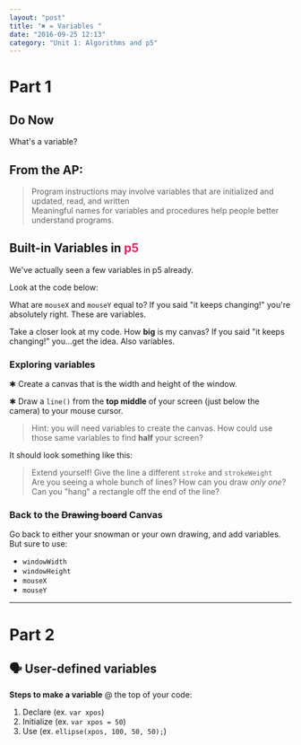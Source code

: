 ```yaml
---
layout: "post"
title: "✖ = Variables "
date: "2016-09-25 12:13"
category: "Unit 1: Algorithms and p5"
---
```


# Part 1

## Do Now
What's a variable?

## From the AP:
> Program instructions may involve variables that are initialized and updated, read, and written    
> Meaningful names for variables and procedures help people better understand programs.

## Built-in Variables in <span style="color: #ED1F5E">p5</span>
We've actually seen a few variables in p5 already.

Look at the code below:

<script type="text/p5" data-autoplay data-preview-width="300" data-preview-height="">
// This goes at the top of your code
function setup(){
    createCanvas(windowWidth,windowHeight)
}

function draw(){
background('white')
textSize(10)
text('Mouse X = ' + mouseX + " | Mouse Y = " + mouseY, 10, 10)
}
</script>

What are `mouseX` and `mouseY` equal to? If you said "it keeps changing!" you're absolutely right. These are variables.

Take a closer look at my code. How **big** is my canvas? If you said "it keeps changing!" you...get the idea. Also variables.

### Exploring variables
✱ Create a canvas that is the width and height of the window.

✱ Draw a `line()` from the **top middle** of your screen (just below the camera) to your mouse cursor.

> Hint: you will need variables to create the canvas. How could use those same variables to find **half** your screen?

It should look something like this:

<script type="text/p5" data-autoplay data-preview-width="720" data-preview-height="">
function setup() {
  createCanvas(windowWidth,windowHeight)
}

function draw() {
  background('white')
  line(windowWidth/2,0,mouseX,mouseY)
}
</script>

> Extend yourself! Give the line a different `stroke` and `strokeWeight`    
>Are you seeing a whole bunch of lines? How can you draw _only one_?    
> Can you "hang" a rectangle off the end of the line?    

### Back to the ~~Drawing board~~ Canvas
Go back to either your snowman or your own drawing, and add variables. But sure to use:

- `windowWidth`
- `windowHeight`
- `mouseX`
- `mouseY`

---

# Part 2

## 🗣 User-defined variables

**Steps to make a variable**
@ the top of your code:

1. Declare (ex. `var xpos`)
2. Initialize (ex. `var xpos = 50`)
3. Use (ex. `ellipse(xpos, 100, 50, 50);`)

<script type="text/p5" data-autoplay data-preview-width="" data-preview-height="">
var xpos = 50
// What happens if you change me?

function setup() {
	createCanvas(windowWidth, windowHeight)
}

function draw() {
	background('#FEF790')
	fill('#7F1AE5')
	ellipse(xpos, 50, 50, 50);
}
</script>
